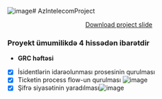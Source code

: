 ![image](https://github.com/AqilSafarov/AzIntelecomProject/assets/75013710/766f62c6-70a1-4514-9671-3f8cf5a5f0b5)# AzIntelecomProject

<p align="center"><a href="https://github.com/AqilSafarov/AzIntelecomProject/tree/master">Download project slide</a></p>


### Proyekt ümumilikdə 4 hissədən ibarətdir


* **GRC həftəsi**
- [x] İsidentlərin idarəolunması prosesinin qurulması
- [x] Ticketin process flow-un qurulması ![image](https://github.com/AqilSafarov/AzIntelecomProject/assets/75013710/d20b3ec6-b945-470c-beb3-9e36c1528169)
- [x] Şifrə siyasətinin yaradılması![image](https://github.com/AqilSafarov/AzIntelecomProject/assets/75013710/07c1318f-9c0f-435f-a15d-692443b9e92d)
